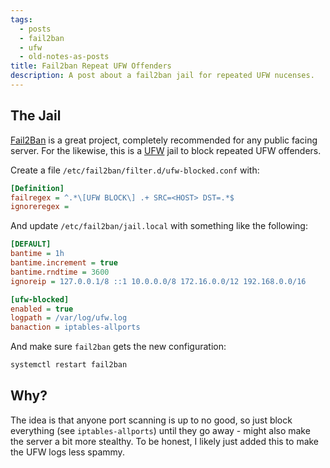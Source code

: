 ```yaml
---
tags:
  - posts
  - fail2ban
  - ufw
  - old-notes-as-posts
title: Fail2ban Repeat UFW Offenders
description: A post about a fail2ban jail for repeated UFW nucenses.
---
```

## The Jail

[Fail2Ban](https://github.com/fail2ban/fail2ban) is a great project, completely recommended for any public facing server. For the likewise, this is a [UFW](https://help.ubuntu.com/community/UFW) jail to block repeated UFW offenders.

Create a file `/etc/fail2ban/filter.d/ufw-blocked.conf` with:

```ini
[Definition]
failregex = ^.*\[UFW BLOCK\] .+ SRC=<HOST> DST=.*$
ignoreregex =
```

And update `/etc/fail2ban/jail.local` with something like the following:

```ini
[DEFAULT]
bantime = 1h
bantime.increment = true
bantime.rndtime = 3600
ignoreip = 127.0.0.1/8 ::1 10.0.0.0/8 172.16.0.0/12 192.168.0.0/16

[ufw-blocked]
enabled = true
logpath = /var/log/ufw.log
banaction = iptables-allports
```

And make sure `fail2ban` gets the new configuration:

```bash
systemctl restart fail2ban
```

## Why?

The idea is that anyone port scanning is up to no good, so just block everything (see `iptables-allports`) until they go away - might also make the server a bit more stealthy. To be honest, I likely just added this to make the UFW logs less spammy.
